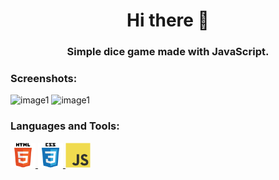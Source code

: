 <h1 align="center">Hi there 👋</h1>
<h3 align="center">Simple dice game made with JavaScript.</h3>

<h3 align="left">Screenshots:</h3>
<img src="https://drive.google.com/uc?id=1OI5qgV4dMsKiUSIYgkSVwwoGCJC4DOMr" alt="image1" width="900">
<img src="https://drive.google.com/uc?id=16I6jX7Dca9P3gCj_mzxL7HlXg3YHXbuE" alt="image1" width="900">

<h3 align="left">Languages and Tools:</h3>
<p align="left"> 
 <a href="https://www.w3.org/html/" target="_blank" rel="noreferrer">
  <img src="https://raw.githubusercontent.com/devicons/devicon/master/icons/html5/html5-original-wordmark.svg" alt="html5" width="40" height="40"/> 
 </a> 
 <a href="https://www.w3schools.com/css/" target="_blank" rel="noreferrer">
  <img src="https://raw.githubusercontent.com/devicons/devicon/master/icons/css3/css3-original-wordmark.svg" alt="css3" width="40" height="40"/>
 </a> 
 <a href="https://developer.mozilla.org/en-US/docs/Web/JavaScript" target="_blank" rel="noreferrer">
  <img src="https://raw.githubusercontent.com/devicons/devicon/master/icons/javascript/javascript-original.svg" alt="javascript" width="40" height="40"/> 
 </a> 
 </p>
